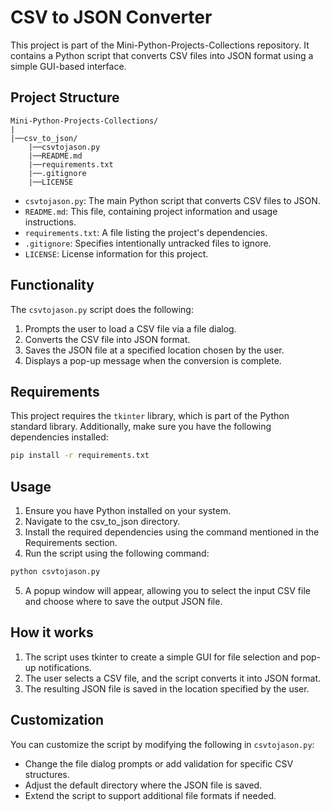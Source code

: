# CSV to JSON Converter

This project is part of the Mini-Python-Projects-Collections repository. It contains a Python script that converts CSV files into JSON format using a simple GUI-based interface.

## Project Structure
```
Mini-Python-Projects-Collections/ 
| 
|──csv_to_json/ 
    |──csvtojason.py 
    |──README.md 
    |──requirements.txt 
    |──.gitignore 
    |──LICENSE
```

- `csvtojason.py`: The main Python script that converts CSV files to JSON.
- `README.md`: This file, containing project information and usage instructions.
- `requirements.txt`: A file listing the project's dependencies.
- `.gitignore`: Specifies intentionally untracked files to ignore.
- `LICENSE`: License information for this project.

## Functionality

The `csvtojason.py` script does the following:

1. Prompts the user to load a CSV file via a file dialog.
2. Converts the CSV file into JSON format.
3. Saves the JSON file at a specified location chosen by the user.
4. Displays a pop-up message when the conversion is complete.

## Requirements

This project requires the `tkinter` library, which is part of the Python standard library. Additionally, make sure you have the following dependencies installed:

```bash
pip install -r requirements.txt
```

## Usage
1. Ensure you have Python installed on your system. 
2. Navigate to the csv_to_json directory. 
3. Install the required dependencies using the command mentioned in the Requirements section. 
4. Run the script using the following command:

```bash
python csvtojason.py
```
5. A popup window will appear, allowing you to select the input CSV file and choose where to save the output JSON file.

## How it works
1. The script uses tkinter to create a simple GUI for file selection and pop-up notifications.
2. The user selects a CSV file, and the script converts it into JSON format.
3. The resulting JSON file is saved in the location specified by the user.

## Customization
You can customize the script by modifying the following in `csvtojason.py`:
* Change the file dialog prompts or add validation for specific CSV structures.
* Adjust the default directory where the JSON file is saved.
* Extend the script to support additional file formats if needed.

